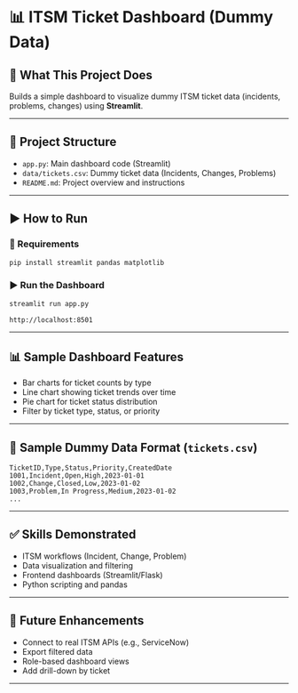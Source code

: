 # 📊 ITSM Ticket Dashboard (Dummy Data)

## 📌 What This Project Does

Builds a simple dashboard to visualize dummy ITSM ticket data (incidents, problems, changes) using **Streamlit**.

---

## 📂 Project Structure

- `app.py`: Main dashboard code (Streamlit)
- `data/tickets.csv`: Dummy ticket data (Incidents, Changes, Problems)
- `README.md`: Project overview and instructions

---

## ▶️ How to Run

### 🧰 Requirements

```bash
pip install streamlit pandas matplotlib
```

### ▶️ Run the Dashboard

```bash
streamlit run app.py
```

```bash
http://localhost:8501
```

---

## 📊 Sample Dashboard Features

- Bar charts for ticket counts by type
- Line chart showing ticket trends over time
- Pie chart for ticket status distribution
- Filter by ticket type, status, or priority

---

## 📝 Sample Dummy Data Format (`tickets.csv`)

```
TicketID,Type,Status,Priority,CreatedDate
1001,Incident,Open,High,2023-01-01
1002,Change,Closed,Low,2023-01-02
1003,Problem,In Progress,Medium,2023-01-02
...
```

---

## ✅ Skills Demonstrated

- ITSM workflows (Incident, Change, Problem)
- Data visualization and filtering
- Frontend dashboards (Streamlit/Flask)
- Python scripting and pandas


---

## 🚀 Future Enhancements

- Connect to real ITSM APIs (e.g., ServiceNow)
- Export filtered data
- Role-based dashboard views
- Add drill-down by ticket

---

